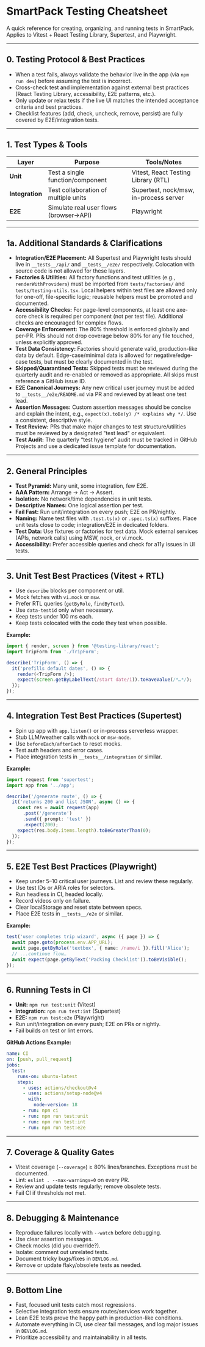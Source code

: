 <!--
Prompt command for Copilot/AI:

When I say "run tests":
- Run unit tests (using the appropriate npm scripts).
- Keep running the last test and automatically fix errors until all tests pass.
- If all unit tests pass, run integration tests (using the appropriate npm scripts).
- Keep running the last test and automatically fix errors until all tests pass.
- IF all integration tests pass, run e2e tests (using the appropriate npm scripts).
-->

# SmartPack Testing Cheatsheet

A quick reference for creating, organizing, and running tests in SmartPack. Applies to Vitest + React Testing Library, Supertest, and Playwright.

---

## 0. Testing Protocol & Best Practices

- When a test fails, always validate the behavior live in the app (via `npm run dev`) before assuming the test is incorrect.
- Cross-check test and implementation against external best practices (React Testing Library, accessibility, E2E patterns, etc.).
- Only update or relax tests if the live UI matches the intended acceptance criteria and best practices.
- Checklist features (add, check, uncheck, remove, persist) are fully covered by E2E/integration tests.

---

## 1. Test Types & Tools

| Layer           | Purpose                                | Tools/Notes                            |
| --------------- | -------------------------------------- | -------------------------------------- |
| **Unit**        | Test a single function/component       | Vitest, React Testing Library (RTL)    |
| **Integration** | Test collaboration of multiple units   | Supertest, nock/msw, in-process server |
| **E2E**         | Simulate real user flows (browser→API) | Playwright                             |

---

## 1a. Additional Standards & Clarifications

- **Integration/E2E Placement:** All Supertest and Playwright tests should live in `__tests__/api/` and `__tests__/e2e/` respectively. Colocation with source code is not allowed for these layers.
- **Factories & Utilities:** All factory functions and test utilities (e.g., `renderWithProviders`) must be imported from `tests/factories/` and `tests/testing-utils.tsx`. Local helpers within test files are allowed only for one-off, file-specific logic; reusable helpers must be promoted and documented.
- **Accessibility Checks:** For page-level components, at least one axe-core check is required per component (not per test file). Additional checks are encouraged for complex flows.
- **Coverage Enforcement:** The 80% threshold is enforced globally and per-PR. PRs should not drop coverage below 80% for any file touched, unless explicitly approved.
- **Test Data Consistency:** Factories should generate valid, production-like data by default. Edge-case/minimal data is allowed for negative/edge-case tests, but must be clearly documented in the test.
- **Skipped/Quarantined Tests:** Skipped tests must be reviewed during the quarterly audit and re-enabled or removed as appropriate. All skips must reference a GitHub issue ID.
- **E2E Canonical Journeys:** Any new critical user journey must be added to `__tests__/e2e/README.md` via PR and reviewed by at least one test lead.
- **Assertion Messages:** Custom assertion messages should be concise and explain the intent, e.g., `expect(x).toBe(y) /* explains why */`. Use a consistent, descriptive style.
- **Test Review:** PRs that make major changes to test structure/utilities must be reviewed by a designated "test lead" or equivalent.
- **Test Audit:** The quarterly “test hygiene” audit must be tracked in GitHub Projects and use a dedicated issue template for documentation.

---

## 2. General Principles

- **Test Pyramid:** Many unit, some integration, few E2E.
- **AAA Pattern:** Arrange → Act → Assert.
- **Isolation:** No network/time dependencies in unit tests.
- **Descriptive Names:** One logical assertion per test.
- **Fail Fast:** Run unit/integration on every push; E2E on PR/nightly.
- **Naming:** Name test files with `.test.ts(x)` or `.spec.ts(x)` suffixes. Place unit tests close to code; integration/E2E in dedicated folders.
- **Test Data:** Use fixtures or factories for test data. Mock external services (APIs, network calls) using MSW, nock, or vi.mock.
- **Accessibility:** Prefer accessible queries and check for a11y issues in UI tests.

---

## 3. Unit Test Best Practices (Vitest + RTL)

- Use `describe` blocks per component or util.
- Mock fetches with `vi.mock` or `msw`.
- Prefer RTL queries (`getByRole`, `findByText`).
- Use `data-testid` only when necessary.
- Keep tests under 100 ms each.
- Keep tests colocated with the code they test when possible.

**Example:**

```ts
import { render, screen } from '@testing-library/react';
import TripForm from './TripForm';

describe('TripForm', () => {
  it('prefills default dates', () => {
    render(<TripForm />);
    expect(screen.getByLabelText(/start date/i)).toHaveValue(/*…*/);
  });
});
```

---

## 4. Integration Test Best Practices (Supertest)

- Spin up app with `app.listen()` or in-process serverless wrapper.
- Stub LLM/weather calls with `nock` or `msw-node`.
- Use `beforeEach/afterEach` to reset mocks.
- Test auth headers and error cases.
- Place integration tests in `__tests__/integration` or similar.

**Example:**

```ts
import request from 'supertest';
import app from '../app';

describe('/generate route', () => {
  it('returns 200 and list JSON', async () => {
    const res = await request(app)
      .post('/generate')
      .send({ prompt: 'test' })
      .expect(200);
    expect(res.body.items.length).toBeGreaterThan(0);
  });
});
```

---

## 5. E2E Test Best Practices (Playwright)

- Keep under 5–10 critical user journeys. List and review these regularly.
- Use test IDs or ARIA roles for selectors.
- Run headless in CI, headed locally.
- Record videos only on failure.
- Clear localStorage and reset state between specs.
- Place E2E tests in `__tests__/e2e` or similar.

**Example:**

```ts
test('user completes trip wizard', async ({ page }) => {
  await page.goto(process.env.APP_URL);
  await page.getByRole('textbox', { name: /name/i }).fill('Alice');
  // ...continue flow…
  await expect(page.getByText('Packing Checklist')).toBeVisible();
});
```

---

## 6. Running Tests in CI

- **Unit:** `npm run test:unit` (Vitest)
- **Integration:** `npm run test:int` (Supertest)
- **E2E:** `npm run test:e2e` (Playwright)
- Run unit/integration on every push; E2E on PRs or nightly.
- Fail builds on test or lint errors.

**GitHub Actions Example:**

```yaml
name: CI
on: [push, pull_request]
jobs:
  test:
    runs-on: ubuntu-latest
    steps:
      - uses: actions/checkout@v4
      - uses: actions/setup-node@v4
        with:
          node-version: 18
      - run: npm ci
      - run: npm run test:unit
      - run: npm run test:int
      - run: npm run test:e2e
```

---

## 7. Coverage & Quality Gates

- Vitest coverage (`--coverage`) ≥ 80% lines/branches. Exceptions must be documented.
- Lint: `eslint . --max-warnings=0` on every PR.
- Review and update tests regularly; remove obsolete tests.
- Fail CI if thresholds not met.

---

## 8. Debugging & Maintenance

- Reproduce failures locally with `--watch` before debugging.
- Use clear assertion messages.
- Check mocks (did you override?).
- Isolate: comment out unrelated tests.
- Document tricky bugs/fixes in `DEVLOG.md`.
- Remove or update flaky/obsolete tests as needed.

---

## 9. Bottom Line

- Fast, focused unit tests catch most regressions.
- Selective integration tests ensure routes/services work together.
- Lean E2E tests prove the happy path in production-like conditions.
- Automate everything in CI, use clear fail messages, and log major issues in `DEVLOG.md`.
- Prioritize accessibility and maintainability in all tests.
